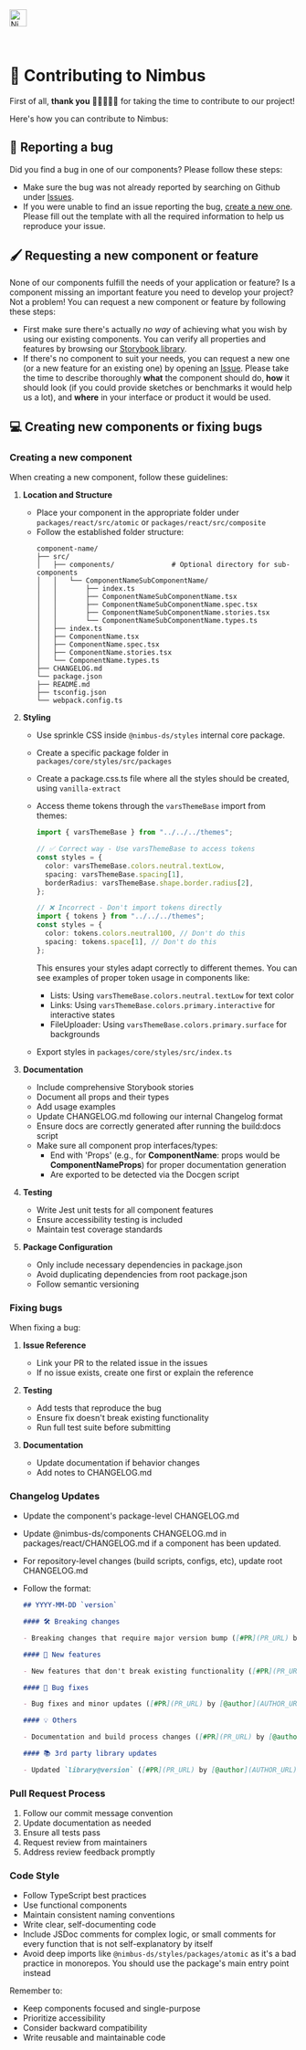 <img alt="Nimbus" style="margin-bottom: 30px;" src="https://tiendanube.github.io/design-system-nimbus/static/media/nimbus-logo.ab60bd79.png" height="30" />

# 🙌 Contributing to Nimbus

First of all, **thank you** 🤜🏻💥🤛🏽 for taking the time to contribute to our project!

Here's how you can contribute to Nimbus:

## 🐛 Reporting a bug

Did you find a bug in one of our components? Please follow these steps:

- Make sure the bug was not already reported by searching on Github under [Issues](https://github.com/TiendaNube/nimbus-design-system/issues).
- If you were unable to find an issue reporting the bug, [create a new one](https://github.com/TiendaNube/nimbus-design-system/issues/new?assignees=juanchigallego%2C+diegopsilverio%2C+gabifagundes%2C+juniorconquista&labels=bug&template=BUG_REPORT.md&title=%5BNIMBUS%5D). Please fill out the template with all the required information to help us reproduce your issue.

## 🖌 Requesting a new component or feature

None of our components fulfill the needs of your application or feature? Is a component missing an important feature you need to develop your project? Not a problem! You can request a new component or feature by following these steps:

- First make sure there's actually _no way_ of achieving what you wish by using our existing components. You can verify all properties and features by browsing our [Storybook library](https://tiendanube.github.io/design-system-nimbus/).
- If there's no component to suit your needs, you can request a new one (or a new feature for an existing one) by opening an [Issue](https://github.com/TiendaNube/nimbus-design-system/issues/new?assignees=juanchigallego%2C+diegopsilverio%2C+gabifagundes%2C+juniorconquista&labels=enhancement&template=NEW_REQUEST.md&title=%5BREQUEST%5D). Please take the time to describe thoroughly **what** the component should do, **how** it should look (if you could provide sketches or benchmarks it would help us a lot), and **where** in your interface or product it would be used.

## 💻 Creating new components or fixing bugs

### Creating a new component

When creating a new component, follow these guidelines:

1. **Location and Structure**

   - Place your component in the appropriate folder under `packages/react/src/atomic` or `packages/react/src/composite`
   - Follow the established folder structure:
     ```
     component-name/
     ├── src/
     │   ├── components/              # Optional directory for sub-components
     │   │   └── ComponentNameSubComponentName/
     │   │       ├── index.ts
     │   │       ├── ComponentNameSubComponentName.tsx
     │   │       ├── ComponentNameSubComponentName.spec.tsx
     │   │       ├── ComponentNameSubComponentName.stories.tsx
     │   │       └── ComponentNameSubComponentName.types.ts
     │   ├── index.ts
     │   ├── ComponentName.tsx
     │   ├── ComponentName.spec.tsx
     │   ├── ComponentName.stories.tsx
     │   └── ComponentName.types.ts
     ├── CHANGELOG.md
     └── package.json
     ├── README.md
     ├── tsconfig.json
     └── webpack.config.ts
     ```

2. **Styling**

   - Use sprinkle CSS inside `@nimbus-ds/styles` internal core package.
   - Create a specific package folder in `packages/core/styles/src/packages`
   - Create a package.css.ts file where all the styles should be created, using `vanilla-extract`
   - Access theme tokens through the `varsThemeBase` import from themes:

     ```ts
     import { varsThemeBase } from "../../../themes";

     // ✅ Correct way - Use varsThemeBase to access tokens
     const styles = {
       color: varsThemeBase.colors.neutral.textLow,
       spacing: varsThemeBase.spacing[1],
       borderRadius: varsThemeBase.shape.border.radius[2],
     };

     // ❌ Incorrect - Don't import tokens directly
     import { tokens } from "../../../themes";
     const styles = {
       color: tokens.colors.neutral100, // Don't do this
       spacing: tokens.space[1], // Don't do this
     };
     ```

     This ensures your styles adapt correctly to different themes. You can see examples of proper token usage in components like:

     - Lists: Using `varsThemeBase.colors.neutral.textLow` for text color
     - Links: Using `varsThemeBase.colors.primary.interactive` for interactive states
     - FileUploader: Using `varsThemeBase.colors.primary.surface` for backgrounds

   - Export styles in `packages/core/styles/src/index.ts`

3. **Documentation**

   - Include comprehensive Storybook stories
   - Document all props and their types
   - Add usage examples
   - Update CHANGELOG.md following our internal Changelog format
   - Ensure docs are correctly generated after running the build:docs script
   - Make sure all component prop interfaces/types:
     - End with 'Props' (e.g., for **ComponentName**: props would be **ComponentNameProps**) for proper documentation generation
     - Are exported to be detected via the Docgen script

4. **Testing**

   - Write Jest unit tests for all component features
   - Ensure accessibility testing is included
   - Maintain test coverage standards

5. **Package Configuration**
   - Only include necessary dependencies in package.json
   - Avoid duplicating dependencies from root package.json
   - Follow semantic versioning

### Fixing bugs

When fixing a bug:

1. **Issue Reference**

   - Link your PR to the related issue in the issues
   - If no issue exists, create one first or explain the reference

2. **Testing**

   - Add tests that reproduce the bug
   - Ensure fix doesn't break existing functionality
   - Run full test suite before submitting

3. **Documentation**
   - Update documentation if behavior changes
   - Add notes to CHANGELOG.md

### **Changelog Updates**

- Update the component's package-level CHANGELOG.md
- Update @nimbus-ds/components CHANGELOG.md in packages/react/CHANGELOG.md if a component has been updated.
- For repository-level changes (build scripts, configs, etc), update root CHANGELOG.md
- Follow the format:

  ```md
  ## YYYY-MM-DD `version`

  #### 🛠 Breaking changes

  - Breaking changes that require major version bump ([#PR](PR_URL) by [@author](AUTHOR_URL))

  #### 🎉 New features

  - New features that don't break existing functionality ([#PR](PR_URL) by [@author](AUTHOR_URL))

  #### 🐛 Bug fixes

  - Bug fixes and minor updates ([#PR](PR_URL) by [@author](AUTHOR_URL))

  #### 💡 Others

  - Documentation and build process changes ([#PR](PR_URL) by [@author](AUTHOR_URL))

  #### 📚 3rd party library updates

  - Updated `library@version` ([#PR](PR_URL) by [@author](AUTHOR_URL))
  ```

### Pull Request Process

1. Follow our commit message convention
2. Update documentation as needed
3. Ensure all tests pass
4. Request review from maintainers
5. Address review feedback promptly

### Code Style

- Follow TypeScript best practices
- Use functional components
- Maintain consistent naming conventions
- Write clear, self-documenting code
- Include JSDoc comments for complex logic, or small comments for every function that is not self-explanatory by itself
- Avoid deep imports like `@nimbus-ds/styles/packages/atomic` as it's a bad practice in monorepos. You should use the package's main entry point instead

Remember to:

- Keep components focused and single-purpose
- Prioritize accessibility
- Consider backward compatibility
- Write reusable and maintainable code
